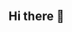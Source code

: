 ## Hi there 👋

<!--
**rezanbinmahfouz/rezanbinmahfouz** is a ✨ _special_ ✨ repository because its `README.md` (this file) appears on your GitHub profile.


- 🌱 I’m currently learning CS fundies 
- 📫 How to reach me: .
- 😄 Pronouns: She/Her
- ⚡ Fun fact: I love watching Football ⚽
